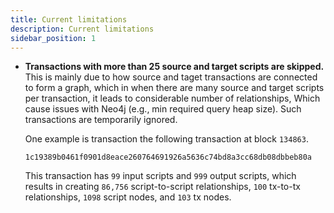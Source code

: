 ```yaml
---
title: Current limitations
description: Current limitations
sidebar_position: 1
---
```



- **Transactions with more than 25 source and target scripts are skipped.**
  This is mainly due to how source and taget transactions are connected 
  to form a graph, which in when there are many source and target 
  scripts per transaction, it leads to considerable number of relationships,
  Which cause issues with Neo4j (e.g., min required query heap size).
  Such transactions are temporarily ignored. 

  One example is transaction the following transaction at block `134863`.

  ```
  1c19389b0461f0901d8eace260764691926a5636c74bd8a3cc68db08dbbeb80a
  ```

  This transaction has `99` input scripts and `999` output scripts,
  which results in creating `86,756` script-to-script relationships, 
  `100` tx-to-tx relationships, `1098` script nodes, and `103` tx nodes.
